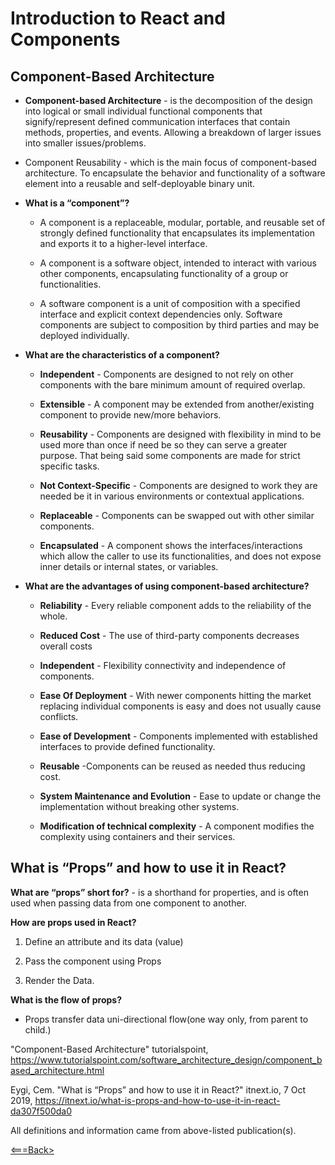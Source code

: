 # Introduction to React and Components

## Component-Based Architecture

* **Component-based Architecture** - is the decomposition of the design into logical or small individual functional components that signify/represent  defined communication interfaces that contain methods, properties, and events. Allowing a breakdown of larger issues into smaller issues/problems.

* Component Reusability - which is the main focus of component-based architecture. To encapsulate the behavior and functionality of a software element into a reusable and self-deployable binary unit.

* **What is a “component”?**

  * A component is a replaceable, modular, portable, and reusable set of strongly defined functionality that encapsulates its implementation and exports it to a higher-level interface.

  * A component is a software object, intended to interact with various other components, encapsulating functionality of a group or functionalities.

  * A software component is a unit of composition with a specified interface and explicit context dependencies only. Software components are subject to composition by third parties and may be deployed individually.

* **What are the characteristics of a component?**

  * **Independent** - Components are designed to not rely on other components with the bare minimum amount of required overlap.

  * **Extensible** - A component may be extended from another/existing component to provide new/more behaviors.

  * **Reusability** - Components are designed with flexibility in mind to be used more than once if need be so they can serve a greater purpose. That being said some components are made for strict specific tasks.

  * **Not Context-Specific** - Components are designed to work they are needed be it in various environments or contextual applications.

  * **Replaceable** - Components can be swapped out with other similar components.

  * **Encapsulated** - A component shows the interfaces/interactions which allow the caller to use its functionalities, and does not expose inner details or internal states, or variables.

* **What are the advantages of using component-based architecture?**

  * **Reliability** - Every reliable component adds to the reliability of the whole.

  * **Reduced Cost** - The use of third-party components decreases overall costs

  * **Independent** - Flexibility connectivity and independence of components.

  * **Ease Of Deployment** - With newer components hitting the market replacing individual components is easy and does not usually cause conflicts.

  * **Ease of Development** - Components implemented with established interfaces to provide defined functionality.

  * **Reusable** -Components can be reused as needed thus reducing cost.

  * **System Maintenance and Evolution** - Ease to update or change the implementation without breaking other systems.

  * **Modification of technical complexity** - A component modifies the complexity using containers and their services.

## What is “Props” and how to use it in React?

**What are “props” short for?** - is a shorthand for properties, and is often used when passing data from one component to another.

**How are props used in React?**

1. Define an attribute and its data (value)

2. Pass the component using Props

3. Render the Data.

**What is the flow of props?**

* Props transfer data uni-directional flow(one way only, from parent to child.)

"Component-Based Architecture" tutorialspoint, <https://www.tutorialspoint.com/software_architecture_design/component_based_architecture.html>

Eygi, Cem. "What is “Props” and how to use it in React?" itnext.io, 7 Oct 2019, <https://itnext.io/what-is-props-and-how-to-use-it-in-react-da307f500da0>

All definitions and information came from above-listed publication(s).

[<===Back>](README.md)

